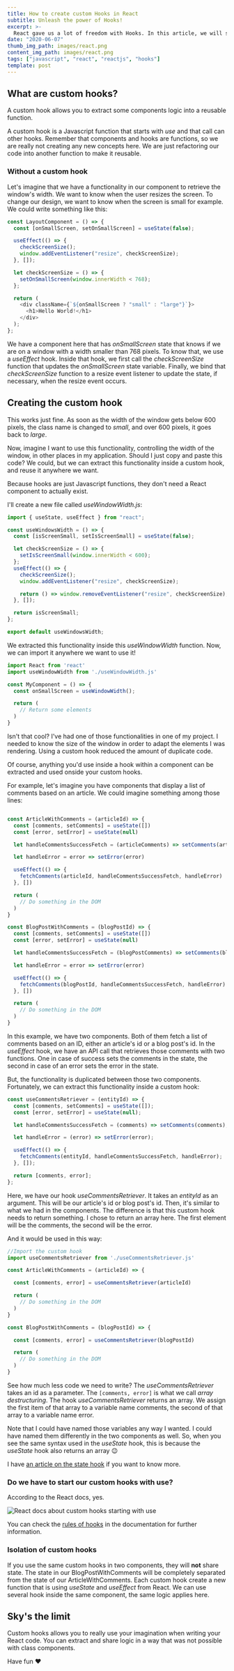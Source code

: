 ```yaml
---
title: How to create custom Hooks in React
subtitle: Unleash the power of Hooks!
excerpt: >-
  React gave us a lot of freedom with Hooks. In this article, we will see how we can write our custom Hooks to abstract logic and reduce duplicate code.
date: "2020-06-07"
thumb_img_path: images/react.png
content_img_path: images/react.png
tags: ["javascript", "react", "reactjs", "hooks"]
template: post
---
```


## What are custom hooks?

A custom hook allows you to extract some components logic into a reusable function.

A custom hook is a Javascript function that starts with _use_ and that call can other hooks. Remember that components and hooks are functions, so we are really not creating any new concepts here. We are just refactoring our code into another function to make it reusable.

### Without a custom hook

Let's imagine that we have a functionality in our component to retrieve the window's width. We want to know when the user resizes the screen. To change our design, we want to know when the screen is small for example. We could write something like this:

```javascript
const LayoutComponent = () => {
  const [onSmallScreen, setOnSmallScreen] = useState(false);

  useEffect(() => {
    checkScreenSize();
    window.addEventListener("resize", checkScreenSize);
  }, []);

  let checkScreenSize = () => {
    setOnSmallScreen(window.innerWidth < 768);
  };

  return (
    <div className={`${onSmallScreen ? "small" : "large"}`}>
      <h1>Hello World!</h1>
    </div>
  );
};
```

We have a component here that has _onSmallScreen_ state that knows if we are on a window with a width smaller than 768 pixels. To know that, we use a _useEffect_ hook. Inside that hook, we first call the _checkScreenSize_ function that updates the _onSmallScreen_ state variable. Finally, we bind that _checkScreenSize_ function to a resize event listener to update the state, if necessary, when the resize event occurs.

## Creating the custom hook

This works just fine. As soon as the width of the window gets below 600 pixels, the class name is changed to _small_, and over 600 pixels, it goes back to _large_.

Now, imagine I want to use this functionality, controlling the width of the window, in other places in my application. Should I just copy and paste this code? We could, but we can extract this functionality inside a custom hook, and reuse it anywhere we want.

Because hooks are just Javascript functions, they don't need a React component to actually exist.

I'll create a new file called _useWindowWidth.js_:

```javascript
import { useState, useEffect } from "react";

const useWindowsWidth = () => {
  const [isScreenSmall, setIsScreenSmall] = useState(false);

  let checkScreenSize = () => {
    setIsScreenSmall(window.innerWidth < 600);
  };
  useEffect(() => {
    checkScreenSize();
    window.addEventListener("resize", checkScreenSize);

    return () => window.removeEventListener("resize", checkScreenSize);
  }, []);

  return isScreenSmall;
};

export default useWindowsWidth;
```

We extracted this functionality inside this _useWindowWidth_ function. Now, we can import it anywhere we want to use it!

```javascript
import React from 'react'
import useWindowWidth from './useWindowWidth.js'

const MyComponent = () => {
  const onSmallScreen = useWindowWidth();

  return (
    // Return some elements
  )
}

```

Isn't that cool? I've had one of those functionalities in one of my project. I needed to know the size of the window in order to adapt the elements I was rendering. Using a custom hook reduced the amount of duplicate code.

Of course, anything you'd use inside a hook within a component can be extracted and used onside your custom hooks.

For example, let's imagine you have components that display a list of comments based on an article. We could imagine something among those lines:

```javascript

const ArticleWithComments = (articleId) => {
  const [comments, setComments] = useState([])
  const [error, setError] = useState(null)

  let handleCommentsSuccessFetch = (articleComments) => setComments(articleComments)

  let handleError = error => setError(error)

  useEffect(() => {
    fetchComments(articleId, handleCommentsSuccessFetch, handleError)
  }, [])

  return (
    // Do something in the DOM
  )
}

const BlogPostWithComments = (blogPostId) => {
  const [comments, setComments] = useState([])
  const [error, setError] = useState(null)

  let handleCommentsSuccessFetch = (blogPostComments) => setComments(blogPostComments)

  let handleError = error => setError(error)

  useEffect(() => {
    fetchComments(blogPostId, handleCommentsSuccessFetch, handleError)
  }, [])

  return (
    // Do something in the DOM
  )
}

```

In this example, we have two components. Both of them fetch a list of comments based on an ID, either an article's id or a blog post's id. In the _useEffect_ hook, we have an API call that retrieves those comments with two functions. One in case of success sets the comments in the state, the second in case of an error sets the error in the state.

But, the functionality is duplicated between those two components. Fortunately, we can extract this functionality inside a custom hook:

```javascript
const useCommentsRetriever = (entityId) => {
  const [comments, setComments] = useState([]);
  const [error, setError] = useState(null);

  let handleCommentsSuccessFetch = (comments) => setComments(comments);

  let handleError = (error) => setError(error);

  useEffect(() => {
    fetchComments(entityId, handleCommentsSuccessFetch, handleError);
  }, []);

  return [comments, error];
};
```

Here, we have our hook _useCommentsRetriever_. It takes an _entityId_ as an argument. This will be our article's id or blog post's id. Then, it's similar to what we had in the components. The difference is that this custom hook needs to return something. I chose to return an array here. The first element will be the comments, the second will be the error.

And it would be used in this way:

```javascript
//Import the custom hook
import useCommentsRetriever from './useCommentsRetriever.js'

const ArticleWithComments = (articleId) => {

  const [comments, error] = useCommentsRetriever(articleId)

  return (
    // Do something in the DOM
  )
}

const BlogPostWithComments = (blogPostId) => {

  const [comments, error] = useCommentsRetriever(blogPostId)

  return (
    // Do something in the DOM
  )
}
```

See how much less code we need to write? The _useCommentsRetriever_ takes an id as a parameter. The `[comments, error]` is what we call _array destructuring_. The hook _useCommentsRetriever_ returns an array. We assign the first item of that array to a variable name comments, the second of that array to a variable name error.

Note that I could have named those variables any way I wanted. I could have named them differently in the two components as well. So, when you see the same syntax used in the _useState_ hook, this is because the _useState_ hook also returns an array :wink:

I have [an article on the state hook](https://damiencosset.com/posts/react-hooks-state/) if you want to know more.

### Do we have to start our custom hooks with use?

According to the React docs, yes.

![React docs about custom hooks starting with use](./images/custom-hooks-use.png)

You can check the [rules of hooks](https://reactjs.org/docs/hooks-rules.html) in the documentation for further information.

### Isolation of custom hooks

If you use the same custom hooks in two components, they will **not** share state. The state in our BlogPostWithComments will be completely separated from the state of our ArticleWithComments. Each custom hook create a new function that is using _useState_ and _useEffect_ from React. We can use several hook inside the same component, the same logic applies here.

## Sky's the limit

Custom hooks allows you to really use your imagination when writing your React code. You can extract and share logic in a way that was not possible with class components.

Have fun :heart:
